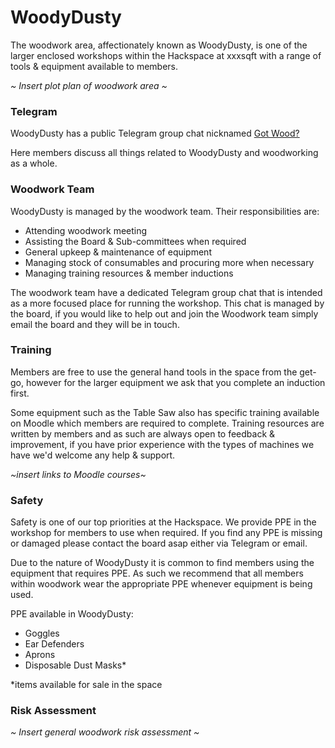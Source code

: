 # WoodyDusty

The woodwork area, affectionately known as WoodyDusty, is one of the larger enclosed workshops within the Hackspace at xxxsqft with a range of tools & equipment available to members.

*~ Insert plot plan of woodwork area ~*

### **Telegram**
WoodyDusty has a public Telegram group chat nicknamed [Got Wood?](http://protect-mylinks.com/decrypt?i=d354121e2215720)

Here members discuss all things related to WoodyDusty and woodworking as a whole.

### **Woodwork Team**
WoodyDusty is managed by the woodwork team.  Their responsibilities are:

* Attending woodwork meeting
* Assisting the Board & Sub-committees when required
* General upkeep & maintenance of equipment
* Managing stock of consumables and procuring more when necessary
* Managing training resources & member inductions

The woodwork team have a dedicated Telegram group chat that is intended as a more focused place for running the workshop.  This chat is managed by the board, if you would like to help out and join the Woodwork team simply email the board and they will be in touch.

### **Training**
Members are free to use the general hand tools in the space from the get-go, however for the larger equipment we ask that you complete an induction first.

Some equipment such as the Table Saw also has specific training available on Moodle which members are required to complete.  Training resources are written by members and as such are always open to feedback & improvement, if you have prior experience with the types of machines we have we'd welcome any help & support.

*~insert links to Moodle courses~*

### **Safety**
Safety is one of our top priorities at the Hackspace.  We provide PPE in the workshop for members to use when required.  If you find any PPE is missing or damaged please contact the board asap either via Telegram or email.

Due to the nature of WoodyDusty it is common to find members using the equipment that requires PPE.  As such we recommend that all members within woodwork wear the appropriate PPE whenever equipment is being used.

PPE available in WoodyDusty:

- Goggles
- Ear Defenders
- Aprons
- Disposable Dust Masks*

*items available for sale in the space

### **Risk Assessment**
*~ Insert general woodwork risk assessment ~*
